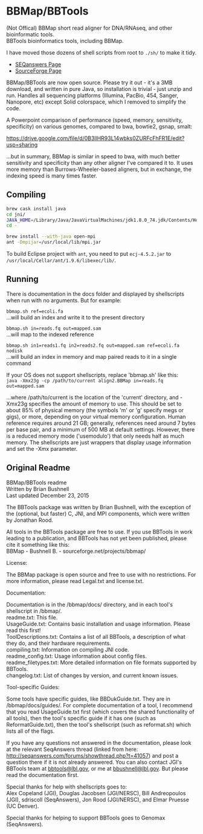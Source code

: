 # BBMap/BBTools

(Not Offical) BBMap short read aligner for DNA/RNAseq, and other bioinformatic tools.  
BBTools bioinformatics tools, including BBMap.

I have moved those dozens of shell scripts from root to `./sh/` to make it tidy.

* [SEQanswers Page](http://seqanswers.com/forums/showthread.php?t=41057)
* [SourceForge Page](https://sourceforge.net/projects/bbmap/)

BBMap/BBTools are now open source. Please try it out - it's a 3MB download, and written in pure Java, so installation is trivial - just unzip and run. Handles all sequencing platforms (Illumina, PacBio, 454, Sanger, Nanopore, etc) except Solid colorspace, which I removed to simplify the code.

A Powerpoint comparison of performance (speed, memory, sensitivity, specificity) on various genomes, compared to bwa, bowtie2, gsnap, smalt:

<https://drive.google.com/file/d/0B3llHR93L14wbks0ZURFcFhFR1E/edit?usp=sharing>

...but in summary, BBMap is similar in speed to bwa, with much better sensitivity and specificity than any other aligner I've compared it to. It uses more memory than Burrows-Wheeler-based aligners, but in exchange, the indexing speed is many times faster.

## Compiling

````bash
brew cask install java
cd jni/
JAVA_HOME=/Library/Java/JavaVirtualMachines/jdk1.8.0_74.jdk/Contents/Home make -f makefile.osx
cd -

brew install --with-java open-mpi
ant -Dmpijar=/usr/local/lib/mpi.jar
````

To build Eclipse project with `ant`, you need to put `ecj-4.5.2.jar` to `/usr/local/Cellar/ant/1.9.6/libexec/lib/`.

## Running

There is documentation in the docs folder and displayed by shellscripts when run with no arguments. But for example:

`bbmap.sh ref=ecoli.fa`  
...will build an index and write it to the present directory

`bbmap.sh in=reads.fq out=mapped.sam`  
...will map to the indexed reference

`bbmap.sh in1=reads1.fq in2=reads2.fq out=mapped.sam ref=ecoli.fa nodisk`  
...will build an index in memory and map paired reads to it in a single command

If your OS does not support shellscripts, replace 'bbmap.sh' like this:  
`java -Xmx23g -cp /path/to/current align2.BBMap in=reads.fq out=mapped.sam`

...where /path/to/current is the location of the 'current' directory, and -Xmx23g specifies the amount of memory to use. This should be set to about 85% of physical memory (the symbols 'm' or 'g' specify megs or gigs), or more, depending on your virtual memory configuration. Human reference requires around 21 GB; generally, references need around 7 bytes per base pair, and a minimum of 500 MB at default settings. However, there is a reduced memory mode ('usemodulo') that only needs half as much memory. The shellscripts are just wrappers that display usage information and set the -Xmx parameter. 

## Original Readme

BBMap/BBTools readme  
Written by Brian Bushnell  
Last updated December 23, 2015  

The BBTools package was written by Brian Bushnell, with the exception of the (optional, but faster) C, JNI, and MPI components, which were written by Jonathan Rood.

All tools in the BBTools package are free to use.  If you use BBTools in work leading to a publication, and BBTools has not yet been published, please cite it something like this:  
BBMap - Bushnell B. - sourceforge.net/projects/bbmap/

License:

The BBMap package is open source and free to use with no restrictions.  For more information, please read Legal.txt and license.txt.

Documentation:

Documentation is in the /bbmap/docs/ directory, and in each tool's shellscript in /bbmap/.  
readme.txt: This file.  
UsageGuide.txt: Contains basic installation and usage information.  Please read this first!  
ToolDescriptions.txt: Contains a list of all BBTools, a description of what they do, and their hardware requirements.  
compiling.txt: Information on compiling JNI code.  
readme_config.txt: Usage information about config files.  
readme_filetypes.txt: More detailed information on file formats supported by BBTools.  
changelog.txt: List of changes by version, and current known issues.

Tool-specific Guides:

Some tools have specific guides, like BBDukGuide.txt.  They are in /bbmap/docs/guides/.  For complete documentation of a tool, I recommend that you read UsageGuide.txt first (which covers the shared functionality of all tools), then the tool's specific guide if it has one (such as ReformatGuide.txt), then the tool's shellscript (such as reformat.sh) which lists all of the flags.

If you have any questions not answered in the documentation, please look at the relevant SeqAnswers thread (linked from here: http://seqanswers.com/forums/showthread.php?t=41057) and post a question there if it is not already answered.  You can also contact JGI's BBTools team at bbtools@lbl.gov, or me at bbushnell@lbl.gov.  But please read the documentation first.

Special thanks for help with shellscripts goes to:  
Alex Copeland (JGI), Douglas Jacobsen (JGI/NERSC), Bill Andreopoulos (JGI), sdriscoll (SeqAnswers), Jon Rood (JGI/NERSC), and Elmar Pruesse (UC Denver).

Special thanks for helping to support BBTools goes to Genomax (SeqAnswers).
